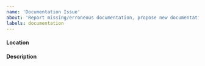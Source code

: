 ```yaml
---
name: 'Documentation Issue'
about: 'Report missing/erroneous documentation, propose new documentation, report broken links, etc.'
labels: documentation
---
```


#### Location

<!-- In the case of missing/erroneous documentation, where is the error? If possible, a link/url would be great! -->

#### Description

<!-- Describe the documentation issue. -->
